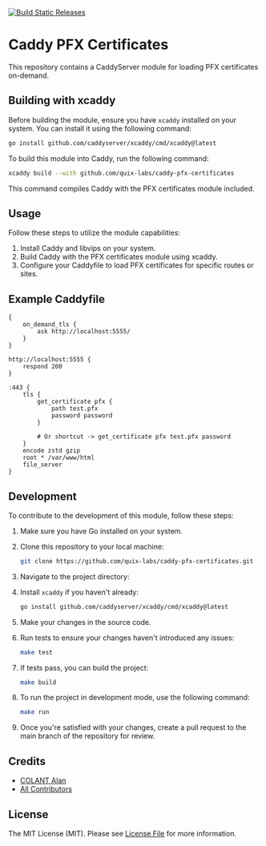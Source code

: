 [![Build Static Releases](https://github.com/quix-labs/caddy-pfx-certificates/actions/workflows/build-on-release.yml/badge.svg)](https://github.com/quix-labs/caddy-pfx-certificates/actions/workflows/build-on-release.yml)

# Caddy PFX Certificates

This repository contains a CaddyServer module for loading PFX certificates on-demand.

## Building with xcaddy

Before building the module, ensure you have `xcaddy` installed on your system. You can install it using the following command:

```bash
go install github.com/caddyserver/xcaddy/cmd/xcaddy@latest
```

To build this module into Caddy, run the following command:

```bash
xcaddy build --with github.com/quix-labs/caddy-pfx-certificates
```

This command compiles Caddy with the PFX certificates module included.

## Usage

Follow these steps to utilize the module capabilities:

1. Install Caddy and libvips on your system.
2. Build Caddy with the PFX certificates module using xcaddy.
3. Configure your Caddyfile to load PFX certificates for specific routes or sites.

## Example Caddyfile
```plaintext
{
	on_demand_tls {
		ask http://localhost:5555/
	}
}

http://localhost:5555 {
	respond 200
}

:443 {
    tls {
        get_certificate pfx {
            path test.pfx
            password password
        }
        
        # Or shortcut -> get_certificate pfx test.pfx password
    }
    encode zstd gzip
    root * /var/www/html
    file_server
}
```

## Development

To contribute to the development of this module, follow these steps:

1. Make sure you have Go installed on your system.
2. Clone this repository to your local machine:
   ```bash
   git clone https://github.com/quix-labs/caddy-pfx-certificates.git
   ```
   
3. Navigate to the project directory:
4. Install `xcaddy` if you haven't already:
    ```bash
    go install github.com/caddyserver/xcaddy/cmd/xcaddy@latest
    ```
5. Make your changes in the source code.
6. Run tests to ensure your changes haven't introduced any issues:
    ```bash
   make test
    ```
7. If tests pass, you can build the project:
    ```bash
   make build
    ```
8. To run the project in development mode, use the following command:
    ```bash
   make run
    ```
9. Once you're satisfied with your changes, create a pull request to the main branch of the repository for review.

## Credits

- [COLANT Alan](https://github.com/alancolant)
- [All Contributors](../../contributors)


## License

The MIT License (MIT). Please see [License File](LICENSE.md) for more information.
